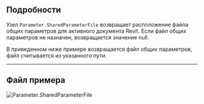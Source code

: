 ## Подробности
Узел `Parameter.SharedParameterFile` возвращает расположение файла общих параметров для активного документа Revit. Если файл общих параметров не назначен, возвращается значение null.

В приведенном ниже примере возвращается файл общих параметров, файл считывается из указанного пути.
___
## Файл примера

![Parameter.SharedParameterFile](./Revit.Elements.Parameter.SharedParameterFile_img.jpg)
